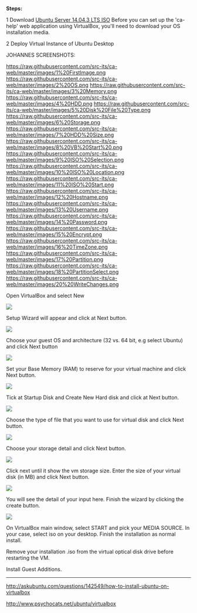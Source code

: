 
**Steps:**

1 Download [Ubuntu Server 14.04.3 LTS ISO](http://www.ubuntu.com/download/server)
    Before you can set up the 'ca-help' web application using VirtualBox, you'll need to download your OS installation media.
    
2 Deploy Virtual Instance of Ubuntu Desktop

JOHANNES SCREENSHOTS:

https://raw.githubusercontent.com/src-its/ca-web/master/images/1%20FirstImage.png
https://raw.githubusercontent.com/src-its/ca-web/master/images/2%20OS.png
https://raw.githubusercontent.com/src-its/ca-web/master/images/3%20Memory.png
https://raw.githubusercontent.com/src-its/ca-web/master/images/4%20HDD.png
https://raw.githubusercontent.com/src-its/ca-web/master/images/5%20Disk%20File%20Type.png
https://raw.githubusercontent.com/src-its/ca-web/master/images/6%20Storage.png
https://raw.githubusercontent.com/src-its/ca-web/master/images/7%20HDD%20Size.png
https://raw.githubusercontent.com/src-its/ca-web/master/images/8%20VB%20Start%20.png
https://raw.githubusercontent.com/src-its/ca-web/master/images/9%20ISO%20Selection.png
https://raw.githubusercontent.com/src-its/ca-web/master/images/10%20ISO%20Location.png
https://raw.githubusercontent.com/src-its/ca-web/master/images/11%20ISO%20Start.png
https://raw.githubusercontent.com/src-its/ca-web/master/images/12%20Hostname.png
https://raw.githubusercontent.com/src-its/ca-web/master/images/13%20Username.png
https://raw.githubusercontent.com/src-its/ca-web/master/images/14%20Password.png
https://raw.githubusercontent.com/src-its/ca-web/master/images/15%20Encrypt.png
https://raw.githubusercontent.com/src-its/ca-web/master/images/16%20TimeZone.png
https://raw.githubusercontent.com/src-its/ca-web/master/images/17%20Partition.png
https://raw.githubusercontent.com/src-its/ca-web/master/images/18%20PartitionSelect.png
https://raw.githubusercontent.com/src-its/ca-web/master/images/20%20WriteChanges.png




Open VirtualBox and select New 

![](http://i.stack.imgur.com/jxSEN.jpg)

Setup Wizard will appear and click at Next button.

![](http://i.stack.imgur.com/fl3x4.jpg)

Choose your guest OS and architecture (32 vs. 64 bit, e.g select Ubuntu) and click Next button

![](http://i.stack.imgur.com/Y3zUx.jpg)

Set your Base Memory (RAM) to reserve for your virtual machine and click Next button.

![](http://i.stack.imgur.com/F5Sri.jpg)

Tick at Startup Disk and Create New Hard disk and click at Next button.

![](http://i.stack.imgur.com/LlRnY.jpg)

Choose the type of file that you want to use for virtual disk and click Next button.

![](http://i.stack.imgur.com/HsbVL.png)

Choose your storage detail and click Next button.

![](http://i.stack.imgur.com/FPEuy.png)

Click next until it show the vm storage size. Enter the size of your virtual disk (in MB) and click Next button.

![](http://i.stack.imgur.com/rnLDr.png)

You will see the detail of your input here.  Finish the wizard by clicking the create button.

![](http://i.stack.imgur.com/L7bEX.jpg)

On VirtualBox main window, select START and pick your MEDIA SOURCE. In your case, select iso on your desktop.
Finish the installation as normal install.

Remove your installation .iso from the virtual optical disk drive before restarting the VM.

Install Guest Additions.

---

http://askubuntu.com/questions/142549/how-to-install-ubuntu-on-virtualbox

http://www.psychocats.net/ubuntu/virtualbox
